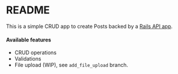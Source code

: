# README

This is a simple CRUD app to create Posts backed by a [Rails API app](https://github.com/belgoros/draft-api).

#### Available features

- CRUD operations
- Validations
- File upload (WIP), see `add_file_upload` branch.
